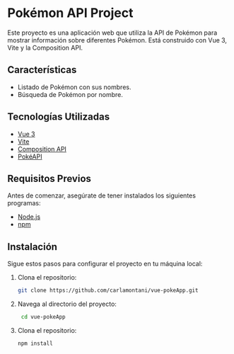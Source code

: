 # Pokémon API Project

Este proyecto es una aplicación web que utiliza la API de Pokémon para mostrar información sobre diferentes Pokémon. Está construido con Vue 3, Vite y la Composition API.

## Características

- Listado de Pokémon con sus nombres.
- Búsqueda de Pokémon por nombre.

## Tecnologías Utilizadas

- [Vue 3](https://vuejs.org/)
- [Vite](https://vitejs.dev/)
- [Composition API](https://v3.vuejs.org/api/composition-api.html)
- [PokéAPI](https://pokeapi.co/)

## Requisitos Previos

Antes de comenzar, asegúrate de tener instalados los siguientes programas:

- [Node.js](https://nodejs.org/)
- [npm](https://www.npmjs.com/)

## Instalación

Sigue estos pasos para configurar el proyecto en tu máquina local:

1. Clona el repositorio:
   ```bash
   git clone https://github.com/carlamontani/vue-pokeApp.git

2. Navega al directorio del proyecto:
   ```bash
    cd vue-pokeApp

3. Clona el repositorio:
   ```bash
   npm install
